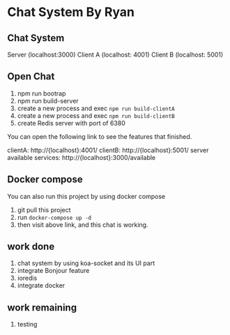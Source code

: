 # Chat System By Ryan

## Chat System

Server (localhost:3000)
Client A (localhost: 4001)
Client B (localhost: 5001)

## Open Chat
1. npm run bootrap
2. npm run build-server
3. create a new process and exec `npm run build-clientA`
4. create a new process and exec `npm run build-clientB`
5. create Redis server with port of 6380

You can open the following link to see the features that finished.

clientA: http://{localhost}:4001/
clientB: http://{localhost}:5001/
server available services: http://{localhost}:3000/available

## Docker compose
You can also run this project by using docker compose
1. git pull this project
2. run `docker-compose up -d`
3. then visit above link, and this chat is working.

## work done
1. chat system by using koa-socket and its UI part
2. integrate Bonjour feature
3. ioredis
4. integrate docker

## work remaining
1. testing